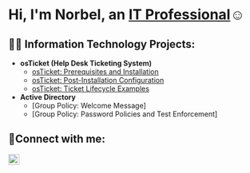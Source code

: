 <h1>Hi, I'm Norbel, an <a href="https://www.linkedin.com/in/norbel-casas/">IT Professional</a>☺</h1>

<h2>👨‍💻 Information Technology Projects:</h2>


- <b>osTicket (Help Desk Ticketing System)</b>
  - [osTicket: Prerequisites and Installation](https://github.com/norbelcasasmurillo/osticket-prereqs)
  - [osTicket: Post-Installation Configuration](https://github.com/norbelcasasmurillo/osticket-post-install)
  - [osTicket: Ticket Lifecycle Examples](https://github.com/norbelcasasmurillo/ticket-lifecycle)
- <b>Active Directory</b>
  - [Group Policy: Welcome Message]
  - [Group Policy: Password Policies and Test Enforcement]


<h2>🤳Connect with me:</h2>

[<img align="left" alt="Josh | LinkedIn" width="22px" src="https://cdn.jsdelivr.net/npm/simple-icons@v3/icons/linkedin.svg" />][linkedin]


[linkedin]: https://www.linkedin.com/in/norbel-casas/


<!--
**norbelcasasmurillo/norbelcasasmurillo** is a ✨ _special_ ✨ repository because its `README.md` (this file) appears on your GitHub profile.

Here are some ideas to get you started:

- 🔭 I’m currently working on ...
- 🌱 I’m currently learning ...
- 👯 I’m looking to collaborate on ...
- 🤔 I’m looking for help with ...
- 💬 Ask me about ...
- 📫 How to reach me: ...
- 😄 Pronouns: ...
- ⚡ Fun fact: ...
-->
